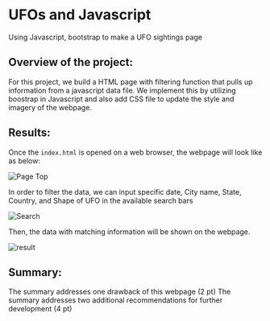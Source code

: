 # UFOs and Javascript

Using Javascript, bootstrap to make a UFO sightings page

## Overview of the project:
For this project, we build a HTML page with filtering function that pulls up information from a javascript data file. We implement this by utilizing boostrap in Javascript and also add CSS file to update the style and imagery of the webpage.

## Results:
Once the `index.html` is opened on a web browser, the webpage will look like as below:

![Page Top]()

In order to filter the data, we can input specific date, City name, State, Country, and Shape of UFO in the available search bars

![Search]()

Then, the data with matching information will be shown on the webpage.

![result]()

## Summary:

The summary addresses one drawback of this webpage (2 pt)
The summary addresses two additional recommendations for further development (4 pt)
